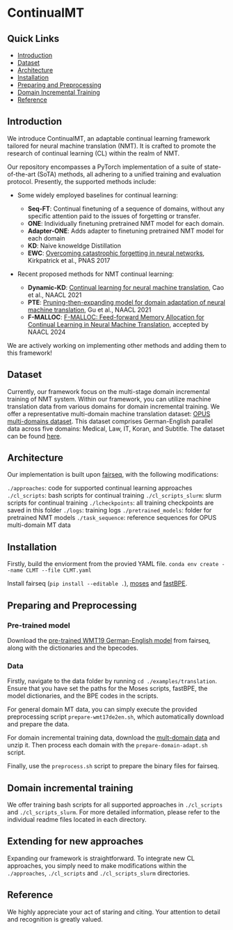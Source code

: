
  
# ContinualMT  

## Quick Links  
  
 - [Introduction](#introduction)  
 - [Dataset](#dataset)  
 - [Architecture](#architecture)  
 - [Installation](#installation)  
 - [Preparing and Preprocessing](#preparing-and-preprocessing)  
 - [Domain Incremental Training](#domain-incremental-training)  
 - [Reference](#reference)  
 
## Introduction    
We introduce ContinualMT, an adaptable continual learning framework tailored for neural machine translation (NMT). It is crafted to promote the research of continual learning (CL) within the realm of NMT. 
    
Our repository encompasses a PyTorch implementation of a suite of state-of-the-art (SoTA) methods, all adhering to a unified training and evaluation protocol. 
Presently, the supported methods include:

* Some widely employed baselines for continual learning:
  * **Seq-FT**: Continual finetuning of a sequence of domains, without any specific attention paid to the issues of forgetting or transfer.
  * **ONE**: Individually finetuning pretrained NMT model for each domain.
  * **Adapter-ONE**: Adds adapter to finetuning pretrained NMT model for each domain 
  * **KD**: Naive knoweldge Distillation  
  * **EWC**: [Overcoming catastrophic forgetting in neural networks](https://arxiv.org/abs/1612.00796), Kirkpatrick et al., PNAS 2017 

* Recent proposed methods for NMT continual learning:
  * **Dynamic-KD**: [Continual learning for neural machine translation](https://aclanthology.org/2021.naacl-main.310/), Cao et al., NAACL 2021
  * **PTE**: [Pruning-then-expanding model for domain adaptation of neural machine translation](https://aclanthology.org/2021.naacl-main.308/), Gu et al., NAACL 2021
  * **F-MALLOC**: [F-MALLOC: Feed-forward Memory Allocation for Continual Learning in Neural Machine Translation](https://openreview.net/pdf?id=-RUVD4K_IkA), accepted by NAACL 2024

We are actively working on implementing other methods and adding them to this framework!

## Dataset  

Currently, our framework focus on the multi-stage domain incremental training of NMT system. Within our framework, you can utilize machine translation data from various domains for domain incremental training.
We offer a representative multi-domain machine translation dataset: [OPUS multi-domains dataset](https://aclanthology.org/2020.acl-main.692/). This dataset comprises German-English parallel data across five domains: Medical, Law, IT, Koran, and Subtitle. The dataset can be found [here](https://github.com/roeeaharoni/unsupervised-domain-clusters).
  
## Architecture 
Our implementation is built upon [fairseq](https://github.com/facebookresearch/fairseq), with the following modifications:

`./approaches`: code for supported continual learning approaches
`./cl_scripts`: bash scripts for continual training
`./cl_scripts_slurm`: slurm scripts for continual training
`./lcheckpoints`: all training checkpoints are saved in this folder
`./logs`: training logs
`./pretrained_models`: folder for pretrained NMT models
`./task_sequence`: reference sequences for OPUS multi-domain MT data

## Installation
Firstly, build the enviorment from the provied YAML file.
```conda env create --name CLMT --file CLMT.yaml```

Install fairseq (```pip install --editable .```), [moses](https://github.com/moses-smt/mosesdecoder) and [fastBPE](https://github.com/glample/fastBPE).

## Preparing and Preprocessing

### Pre-trained model
Download the [pre-trained WMT19 German-English model](https://github.com/facebookresearch/fairseq/blob/v0.12.3/examples/translation/README.md) from fairseq, along with the dictionaries and the bpecodes.

### Data
Firstly, navigate to the data folder by running ```cd ./examples/translation```. Ensure that you have set the paths for the Moses scripts, fastBPE, the model dictionaries, and the BPE codes in the scripts.

For general domain MT data, you can simply execute the provided preprocessing script  ```prepare-wmt17de2en.sh```, which automatically download and prepare the data.

For domain incremental training data, download the [mult-domain data](https://github.com/roeeaharoni/unsupervised-domain-clusters) and unzip it. Then process each domain with the ```prepare-domain-adapt.sh``` script.

Finally, use the ```preprocess.sh``` script to prepare the binary files for fairseq.

## Domain incremental training
We offer training bash scripts for all supported approaches in ```./cl_scripts``` and ```./cl_scripts_slurm```. For more detailed information, please refer to the individual readme files located in each directory.

## Extending for new approaches
Expanding our framework is straightforward. To integrate new CL approaches, you simply need to make modifications within the ```./approaches```, ```./cl_scripts``` and ```./cl_scripts_slurm``` directories.
  
## Reference  
We highly appreciate your act of staring and citing. Your attention to detail and recognition is greatly valued.  
  

